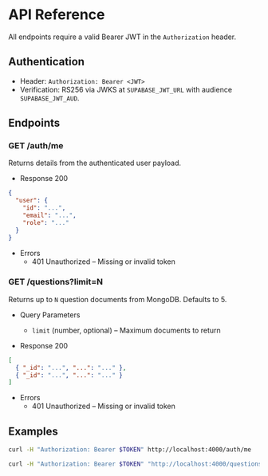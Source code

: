 # API Reference

All endpoints require a valid Bearer JWT in the `Authorization` header.

## Authentication

- Header: `Authorization: Bearer <JWT>`
- Verification: RS256 via JWKS at `SUPABASE_JWT_URL` with audience `SUPABASE_JWT_AUD`.

## Endpoints

### GET /auth/me

Returns details from the authenticated user payload.

- Response 200

```json
{
  "user": {
    "id": "...",
    "email": "...",
    "role": "..."
  }
}
```

- Errors
  - 401 Unauthorized – Missing or invalid token

### GET /questions?limit=N

Returns up to `N` question documents from MongoDB. Defaults to 5.

- Query Parameters
  - `limit` (number, optional) – Maximum documents to return

- Response 200

```json
[
  { "_id": "...", "...": "..." },
  { "_id": "...", "...": "..." }
]
```

- Errors
  - 401 Unauthorized – Missing or invalid token

## Examples

```bash
curl -H "Authorization: Bearer $TOKEN" http://localhost:4000/auth/me

curl -H "Authorization: Bearer $TOKEN" "http://localhost:4000/questions?limit=10"
```


